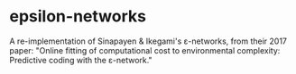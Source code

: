 # epsilon-networks
A re-implementation of Sinapayen &amp; Ikegami's ε-networks, from their 2017 paper: "Online fitting of computational cost to environmental complexity: Predictive coding with the ε-network."
